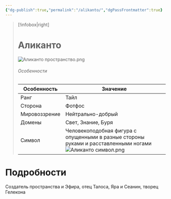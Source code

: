 ```yaml
---
{"dg-publish":true,"permalink":"/alikanto/","dgPassFrontmatter":true}
---
```


> [!infobox|right]
> # Аликанто
> ![Аликанто пространство.png](/img/user/%D0%90%D0%BB%D0%B8%D0%BA%D0%B0%D0%BD%D1%82%D0%BE%20%D0%BF%D1%80%D0%BE%D1%81%D1%82%D1%80%D0%B0%D0%BD%D1%81%D1%82%D0%B2%D0%BE.png)
> ###### Особенности
> | Особенность | Значение |
> | ---- | ---- |
> | Ранг |Тайл |
> | Сторона | Фотфос|
> | Мировоззрение | Нейтрально-добрый |
> | Домены |Свет, Знание, Буря|
> |Символ| Человекоподобная фигура с опущенными в разные стороны руками и расставленными ногами ![Аликанто символ.png](/img/user/%D0%90%D0%BB%D0%B8%D0%BA%D0%B0%D0%BD%D1%82%D0%BE%20%D1%81%D0%B8%D0%BC%D0%B2%D0%BE%D0%BB.png)|

# Подробности

Создатель пространства и Эфира, отец Талоса, Яра и Сеанин, творец Гелекона
